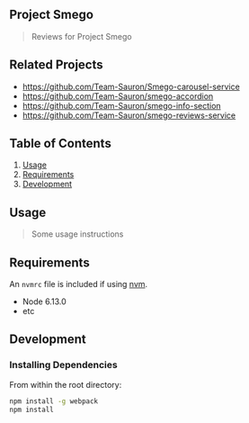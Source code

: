 ## Project Smego

>Reviews for Project Smego

## Related Projects

  - https://github.com/Team-Sauron/Smego-carousel-service
  - https://github.com/Team-Sauron/smego-accordion
  - https://github.com/Team-Sauron/smego-info-section
  - https://github.com/Team-Sauron/smego-reviews-service

## Table of Contents

1. [Usage](#Usage)
1. [Requirements](#requirements)
1. [Development](#development)

## Usage

> Some usage instructions

## Requirements

An `nvmrc` file is included if using [nvm](https://github.com/creationix/nvm).

- Node 6.13.0
- etc

## Development

### Installing Dependencies

From within the root directory:

```sh
npm install -g webpack
npm install
```